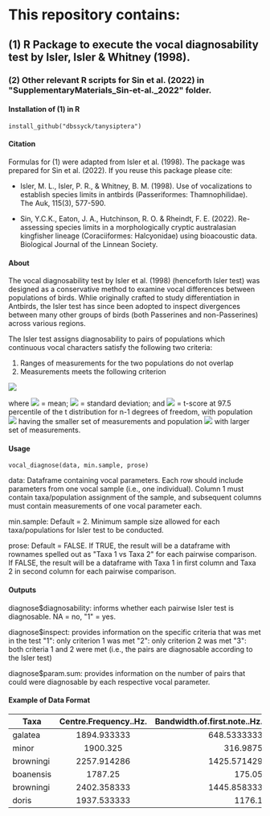 # This repository contains:

## (1) R Package to execute the vocal diagnosability test by Isler, Isler & Whitney (1998).
### (2) Other relevant R scripts for Sin et al. (2022) in "SupplementaryMaterials_Sin-et-al._2022" folder. 

#### Installation of (1) in R

	install_github("dbssyck/tanysiptera")

#### Citation

Formulas for (1) were adapted from Isler et al. (1998). The package was prepared for Sin et al. (2022). If you reuse this package please cite:

- Isler, M. L., Isler, P. R., & Whitney, B. M. (1998). Use of vocalizations to establish species limits in antbirds (Passeriformes: Thamnophilidae). The Auk, 115(3), 577-590.

- Sin, Y.C.K., Eaton, J. A., Hutchinson, R. O. & Rheindt, F. E. (2022). Re-assessing species limits in a morphologically cryptic australasian kingfisher lineage (Coraciiformes: Halcyonidae) using bioacoustic data. Biological Journal of the Linnean Society.

#### About

The vocal diagnosability test by Isler et al. (1998) (henceforth Isler test) was designed as a conservative method to examine vocal differences between populations of birds. Whlie originally crafted to study differentiation in Antbirds, the Isler test has since been adopted to inspect divergences between many other groups of birds (both Passerines and non-Passerines) across various regions.

The Isler test assigns diagnosability to pairs of populations which continuous vocal characters satisfy the following two criteria:

1) Ranges of measurements for the two populations do not overlap
2) Measurements meets the following criterion


![](https://latex.codecogs.com/svg.image?\overline{x}_{a}&plus;{t}_{a}{SD}_{a}\leq&space;\overline{x}_{b}&plus;{t}_{b}{SD}_{b})


where
![](https://latex.codecogs.com/svg.image?\overline{x}_{i}) = 
mean;
![](https://latex.codecogs.com/svg.image?{SD}_{i}) =
standard deviation; and
![](https://latex.codecogs.com/svg.image?{t}_{i}) =
t-score at 97.5 percentile of the t distribution for n-1 degrees of freedom, with population
![](https://latex.codecogs.com/svg.image?a)
having the smaller set of measurements and population
![](https://latex.codecogs.com/svg.image?b)
with larger set of measurements.

#### Usage

	vocal_diagnose(data, min.sample, prose)

data:	Dataframe containing vocal parameters. Each row should include parameters from one vocal sample (i.e., one individual). Column 1 must contain taxa/population assignment of the sample, and subsequent columns must contain measurements of one vocal parameter each.

min.sample:	Default = 2. Minimum sample size allowed for each taxa/populations for Isler test to be conducted.

prose:	Default = FALSE. If TRUE, the result will be a dataframe with rownames spelled out as "Taxa 1 vs Taxa 2" for each pairwise comparison. If FALSE, the result will be a dataframe with Taxa 1 in first column and Taxa 2 in second column for each pairwise comparison.

#### Outputs

diagnose$diagnosability:	informs whether each pairwise Isler test is diagnosable. NA = no, "1" = yes.

diagnose$inspect:	provides information on the specific criteria that was met in the test
"1": only criterion 1 was met
"2": only criterion 2 was met
"3": both criteria 1 and 2 were met (i.e., the pairs are diagnosable according to the Isler test)

diagnose$param.sum:	provides information on the number of pairs that could were diagnosable by each respective vocal parameter.

#### Example of Data Format

|Taxa|Centre.Frequency..Hz.|Bandwidth.of.first.note..Hz.|Duration.of.first.note..seconds.|Shape.of.second.note|Total.number.of.notes|Position.of.note.with.lowest.centre.frequency
| ------------- |:-------------:| -----:| -----:| -----:| -----:| -----:|
|galatea|1894.933333|648.5333333|0.749|0.10809768|33.66666667|0.038618157
|minor|1900.325|316.9875|0.457208333|0.179217632|24.91666667|0.052062848
|browningi|2257.914286|1425.571429|0.311857143|0|34.28571429|0.082531203
|boanensis|1787.25|175.05|0.029|0.369444445|33.5|0.005280042
|browningi|2402.358333|1445.858333|0.5075|0|25|0.068023823
|doris|1937.533333|1176.1|0.439|0|32.66666667|0.088103372

